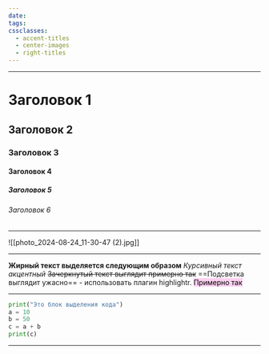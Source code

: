 ```yaml
---
date: 
tags: 
cssclasses:
  - accent-titles
  - center-images
  - right-titles
---
```

***
# Заголовок 1
## Заголовок 2
### Заголовок 3
#### Заголовок 4
##### Заголовок 5
###### Заголовок 6
***
![[photo_2024-08-24_11-30-47 (2).jpg]]
***
**Жирный текст выделяется следующим образом**
*Курсивный текст акцентный*
~~Зачеркнутый текст выглядит примерно так~~
==Подсветка выглядит ужасно== - использовать плагин highlightr. <mark style="background: #FFB8EBA6;">Примерно так</mark>
***
```python
print("Это блок выделения кода")
a = 10
b = 50
c = a + b 
print(c)
```
***
